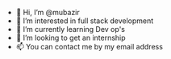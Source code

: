 - 👋 Hi, I’m @mubazir
- 👀 I’m interested in full stack development 
- 🌱 I’m currently learning Dev op's
- 💞️ I’m looking to get an internship
- 📫 You can contact me by my email address

<!---
mubazi/mubazi is a ✨ special ✨ repository because its `README.md` (this file) appears on your GitHub profile.
You can click the Preview link to take a look at your changes.
--->
